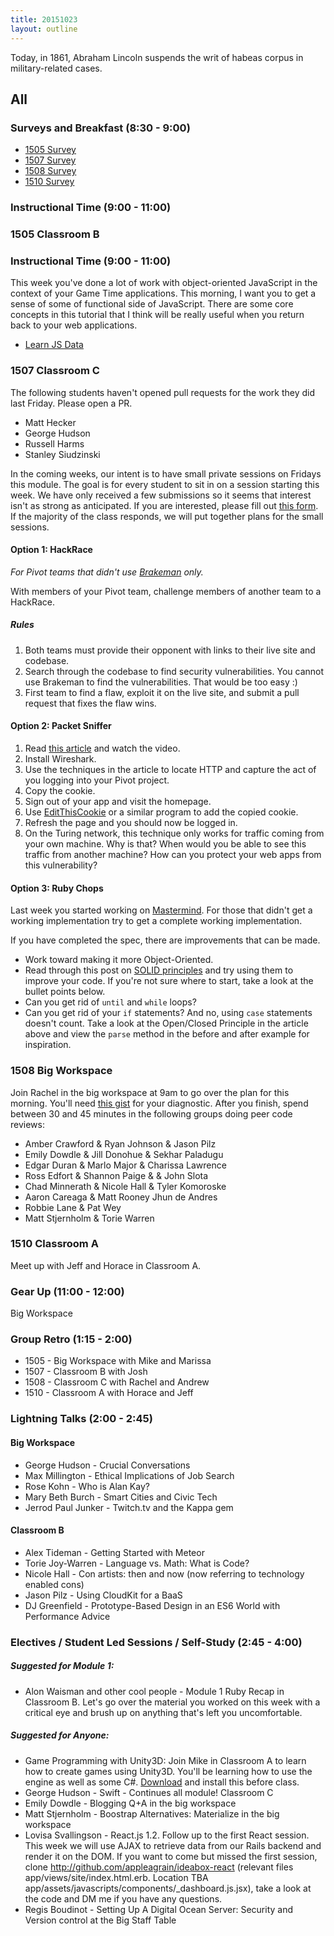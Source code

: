 ```yaml
---
title: 20151023
layout: outline
---
```


Today, in 1861, Abraham Lincoln suspends the writ of habeas corpus in military-related cases.

## All

### Surveys and Breakfast (8:30 - 9:00)

* [1505 Survey](http://goo.gl/forms/eaJLio8BDI)
* [1507 Survey](http://goo.gl/forms/mxnujcXnXC)
* [1508 Survey](http://goo.gl/forms/ZeebCuCI4n)
* [1510 Survey](http://goo.gl/forms/QGL5UCVHvn)

### Instructional Time (9:00 - 11:00)

### 1505 Classroom B

### Instructional Time (9:00 - 11:00)

This week you've done a lot of work with object-oriented JavaScript in the context of your Game Time applications. This morning, I want you to get a sense of some of functional side of JavaScript. There are some core concepts in this tutorial that I think will be really useful when you return back to your web applications.

- [Learn JS Data][jsdata]

[jsdata]: http://learnjsdata.com

### 1507 Classroom C

The following students haven't opened pull requests for the work they did last Friday. Please open a PR.

* Matt Hecker
* George Hudson
* Russell Harms
* Stanley Siudzinski

In the coming weeks, our intent is to have small private sessions on Fridays this module. The goal is for every student to sit in on a session starting this week. We have only received a few submissions so it seems that interest isn't as strong as anticipated. If you are interested, please fill out [this form](https://docs.google.com/forms/d/1LqDXXAh_3QjYgrAZegNkwKvbwSVWuOkFQY3GK-z0FRQ/viewform?c=0&w=1). If the majority of the class responds, we will put together plans for the small sessions.

#### Option 1: HackRace

*For Pivot teams that didn't use [Brakeman](https://github.com/presidentbeef/brakeman) only.*

With members of your Pivot team, challenge members of another team to a HackRace.

##### Rules

1. Both teams must provide their opponent with links to their live site and codebase.
1. Search through the codebase to find security vulnerabilities. You cannot use Brakeman to find the vulnerabilities. That would be too easy :)
1. First team to find a flaw, exploit it on the live site, and submit a pull request that fixes the flaw wins.

#### Option 2: Packet Sniffer

1. Read [this article](http://lifehacker.com/5853483/a-guide-to-sniffing-out-passwords-and-cookies-and-how-to-protect-yourself-against-it) and watch the video.
1. Install Wireshark.
1. Use the techniques in the article to locate HTTP and capture the act of you logging into your Pivot project.
1. Copy the cookie.
1. Sign out of your app and visit the homepage.
1. Use [EditThisCookie](https://chrome.google.com/webstore/detail/editthiscookie/fngmhnnpilhplaeedifhccceomclgfbg?hl=en) or a similar program to add the copied cookie.
1. Refresh the page and you should now be logged in.
1. On the Turing network, this technique only works for traffic coming from your own machine. Why is that? When would you be able to see this traffic from another machine? How can you protect your web apps from this vulnerability?

#### Option 3: Ruby Chops

Last week you started working on [Mastermind](https://github.com/turingschool/curriculum/blob/master/source/projects/mastermind.markdown). For those that didn't get a working implementation try to get a complete working implementation.

If you have completed the spec, there are improvements that can be made.

* Work toward making it more Object-Oriented.
* Read through this post on [SOLID principles](https://robots.thoughtbot.com/back-to-basics-solid) and try using them to improve your code. If you're not sure where to start, take a look at the bullet points below.
* Can you get rid of `until` and `while` loops?
* Can you get rid of your `if` statements? And no, using `case` statements doesn't count. Take a look at the Open/Closed Principle in the article above and view the `parse` method in the before and after example for inspiration.

### 1508 Big Workspace

Join Rachel in the big workspace at 9am to go over the plan for this morning. You'll need [this gist](https://gist.github.com/rwarbelow/3f63147dfd98c76de00a) for your diagnostic. After you finish, spend between 30 and 45 minutes in the following groups doing peer code reviews:

* Amber Crawford & Ryan Johnson & Jason Pilz
* Emily Dowdle & Jill Donohue & Sekhar Paladugu
* Edgar Duran & Marlo Major & Charissa Lawrence
* Ross Edfort & Shannon Paige & & John Slota
* Chad Minnerath & Nicole Hall & Tyler Komoroske
* Aaron Careaga & Matt Rooney Jhun de Andres
* Robbie Lane & Pat Wey
* Matt Stjernholm & Torie Warren

### 1510 Classroom A

Meet up with Jeff and Horace in Classroom A.

### Gear Up (11:00 - 12:00)

Big Workspace

### Group Retro (1:15 - 2:00)

* 1505 - Big Workspace with Mike and Marissa
* 1507 - Classroom B with Josh
* 1508 - Classroom C with Rachel and Andrew
* 1510 - Classroom A with Horace and Jeff

### Lightning Talks (2:00 - 2:45)

#### Big Workspace

* George Hudson - Crucial Conversations
* Max Millington - Ethical Implications of Job Search
* Rose Kohn - Who is Alan Kay?
* Mary Beth Burch - Smart Cities and Civic Tech
* Jerrod Paul Junker - Twitch.tv and the Kappa gem

#### Classroom B

* Alex Tideman - Getting Started with Meteor
* Torie Joy-Warren - Language vs. Math: What is Code?
* Nicole Hall - Con artists: then and now (now referring to technology enabled cons)
* Jason Pilz - Using CloudKit for a BaaS
* DJ Greenfield - Prototype-Based Design in an ES6 World with Performance Advice

### Electives / Student Led Sessions / Self-Study (2:45 - 4:00)

##### Suggested for Module 1:

* Alon Waisman and other cool people - Module 1 Ruby Recap in Classroom B. Let's go over the material you worked on this week with a critical eye and brush up on anything that's left you uncomfortable.

##### Suggested for Anyone:

* Game Programming with Unity3D: Join Mike in Classroom A to learn how to create games using Unity3D. You'll be learning how to use the engine as well as some C#. [Download](http://unity3d.com/get-unity/download?ref=personal) and install this before class.
* George Hudson - Swift - Continues all module! Classroom C
* Emily Dowdle - Blogging Q+A in the big workspace
* Matt Stjernholm - Boostrap Alternatives: Materialize in the big workspace
* Lovisa Svallingson - React.js 1.2. Follow up to the first React session. This week we will use AJAX to retrieve data from our Rails backend and render it on the DOM. If you want to come but missed the first session, clone http://github.com/appleagrain/ideabox-react (relevant files app/views/site/index.html.erb. Location TBA app/assets/javascripts/components/_dashboard.js.jsx), take a look at the code and DM me if you have any questions.
* Regis Boudinot - Setting Up A Digital Ocean Server: Security and Version control at the Big Staff Table
